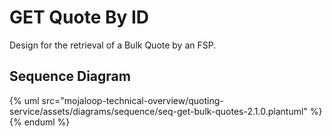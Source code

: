 # GET Quote By ID

Design for the retrieval of a Bulk Quote by an FSP.

## Sequence Diagram

{% uml src="mojaloop-technical-overview/quoting-service/assets/diagrams/sequence/seq-get-bulk-quotes-2.1.0.plantuml" %}
{% enduml %}
